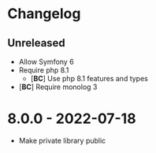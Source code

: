 # Changelog

<!-- There should always be "Unreleased" section at the beginning. -->

## Unreleased
- Allow Symfony 6
- Require php 8.1
    - [**BC**] Use php 8.1 features and types
- [**BC**] Require monolog 3

# 8.0.0 - 2022-07-18
- Make private library public
